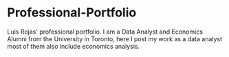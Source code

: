 # Professional-Portfolio
Luis Rojas' professional portfolio. I am a Data Analyst and Economics Alumni from the University in Toronto, here I post my work as a data analyst most of them also include economics analysis. 
